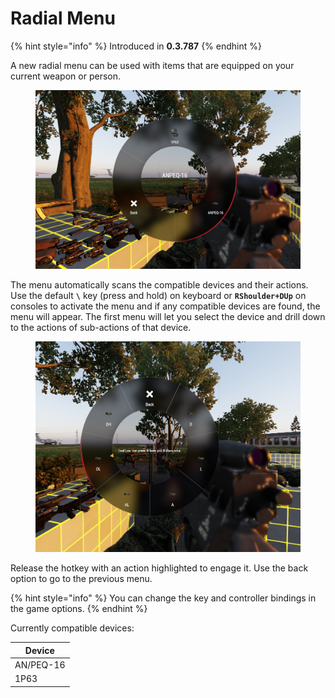 # Radial Menu

{% hint style="info" %}
Introduced in **0.3.787**
{% endhint %}

A new radial menu can be used with items that are equipped on your current weapon or person.

<figure><img src="../../.gitbook/assets/image (22).png" alt=""><figcaption></figcaption></figure>

The menu automatically scans the compatible devices and their actions. Use the default **`\`** key (press and hold) on keyboard or **`RShoulder+DUp`** on consoles to activate the menu and if any compatible devices are found, the menu will appear. The first menu will let you select the device and drill down to the actions of sub-actions of that device.

<figure><img src="../../.gitbook/assets/image (1).png" alt=""><figcaption></figcaption></figure>

Release the hotkey with an action highlighted to engage it. Use the back option to go to the previous menu.

{% hint style="info" %}
You can change the key and controller bindings in the game options.
{% endhint %}

Currently compatible devices:

| Device    |
| --------- |
| AN/PEQ-16 |
| 1P63      |

